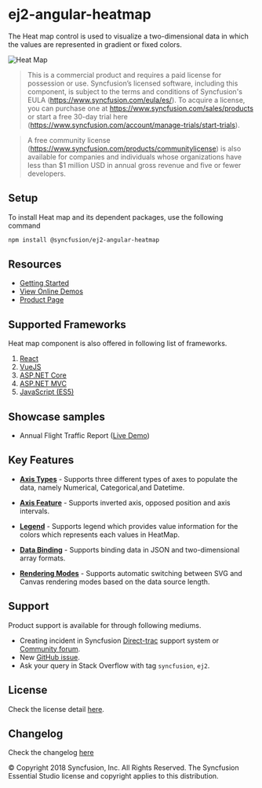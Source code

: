 # ej2-angular-heatmap

The Heat map control is used to visualize a two-dimensional data in which the values are represented in gradient or fixed colors.

![Heat Map](https://ej2.syncfusion.com/products/images/heatmap/readme.gif)

> This is a commercial product and requires a paid license for possession or use. Syncfusion’s licensed software, including this component, is subject to the terms and conditions of Syncfusion's EULA (https://www.syncfusion.com/eula/es/). To acquire a license, you can purchase one at https://www.syncfusion.com/sales/products or start a free 30-day trial here (https://www.syncfusion.com/account/manage-trials/start-trials).

> A free community license (https://www.syncfusion.com/products/communitylicense) is also available for companies and individuals whose organizations have less than $1 million USD in annual gross revenue and five or fewer developers.

## Setup

To install Heat map and its dependent packages, use the following command

```sh
npm install @syncfusion/ej2-angular-heatmap
```

## Resources

* [Getting Started](https://ej2.syncfusion.com/angular/documentation/heatmap/getting-started.html)
* [View Online Demos](https://ej2.syncfusion.com/angular/demos/?utm_source=npm&utm_campaign=heatmap#/material/heatmap/default)
* [Product Page](https://www.syncfusion.com/products/angular/heatmap)

## Supported Frameworks

Heat map component is also offered in following list of frameworks.

1. [React](https://github.com/syncfusion/ej2-react-ui-components/tree/master/components/heatmap?utm_source=npm&utm_campaign=heatmap)
2. [VueJS](https://github.com/syncfusion/ej2-vue-ui-components/tree/master/components/heatmap?utm_source=npm&utm_campaign=heatmap)
3. [ASP.NET Core](https://www.syncfusion.com/products/aspnetcore/heatmap)
4. [ASP.NET MVC](https://www.syncfusion.com/products/aspnetmvc/heatmap)
5. [JavaScript (ES5)](https://www.syncfusion.com/products/javascript/heatmap)


## Showcase samples

* Annual Flight Traffic Report ([Live Demo](https://ej2.syncfusion.com/angular/demos/?utm_source=npm&utm_campaign=heatmap#/material/heatmap/large-data))

## Key Features

* [**Axis Types**](https://ej2.syncfusion.com/angular/demos/?utm_source=npm&utm_campaign=heatmap#/material/heatmap/array-row.html)  - Supports three different types of axes to populate the data, namely Numerical, Categorical,and Datetime.

* [**Axis Feature**](https://ej2.syncfusion.com/angular/demos/?utm_source=npm&utm_campaign=heatmap#/material/heatmap/opposed.html)  - Supports inverted axis, opposed position and axis intervals.

* [**Legend**](https://ej2.syncfusion.com/angular/demos/?utm_source=npm&utm_campaign=heatmap#/material/heatmap/legend.html) - Supports legend which provides value information for the colors which represents each values in HeatMap.

* [**Data Binding**](https://ej2.syncfusion.com/angular/demos/?utm_source=npm&utm_campaign=heatmap#/material/heatmap/cell-json.html) - Supports binding data in JSON and two-dimensional array formats.

* [**Rendering Modes**](https://ej2.syncfusion.com/angular/demos/?utm_source=npm&utm_campaign=heatmap#/material/heatmap/render-mode.html) - Supports automatic switching between SVG and Canvas rendering modes based on the data source length.

## Support

Product support is available for through following mediums.

* Creating incident in Syncfusion [Direct-trac](https://www.syncfusion.com/support/directtrac/incidents?utm_source=npm&utm_campaign=heatmap) support system or [Community forum](https://www.syncfusion.com/forums/react-js2?utm_source=npm&utm_campaign=heatmap).
* New [GitHub issue](https://github.com/syncfusion/ej2-angular-ui-components/issues/new).
* Ask your query in Stack Overflow with tag `syncfusion`, `ej2`.

## License

Check the license detail [here](https://github.com/syncfusion/ej2/blob/master/license?utm_source=npm&utm_campaign=heatmap).

## Changelog

Check the changelog [here](https://github.com/syncfusion/ej2-angular-ui-components/blob/master/components/heatmap/CHANGELOG.md)

© Copyright 2018 Syncfusion, Inc. All Rights Reserved. The Syncfusion Essential Studio license and copyright applies to this distribution.
